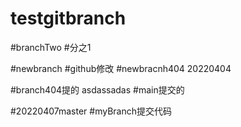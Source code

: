 # testgitbranch









#branchTwo
#分之1



#newbranch
#github修改
#newbracnh404
20220404

#branch404提的
asdassadas
#main提交的

#20220407master
#myBranch提交代码
